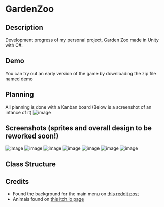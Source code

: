 # GardenZoo

## Description
Development progress of my personal project, Garden Zoo made in Unity with C#.

## Demo
You can try out an early version of the game by downloading the zip file named demo 

## Planning
All planning is done with a Kanban board (Below is a screenshot of an intance of it)
![image](https://github.com/user-attachments/assets/ef9ce8d8-72d1-47b8-8b75-99f4a0d54fb0)

## Screenshots (sprites and overall design to be reworked soon!)
![image](https://github.com/user-attachments/assets/9506347d-b074-4355-8073-875b9d42bf25)
![image](https://github.com/user-attachments/assets/3f96db53-7d00-47ea-aa3e-2eb57cb75bd9)
![image](https://github.com/user-attachments/assets/b7c10f0d-bc19-40b4-9d15-acb687315dbc)
![image](https://github.com/user-attachments/assets/6bce8c65-55c0-45bd-a450-fa3658900183)
![image](https://github.com/user-attachments/assets/01be4e0f-9bcd-4c8f-a113-3384930df3d8)
![image](https://github.com/user-attachments/assets/e790ee22-d42d-4e34-88a1-9ffdfe339885)
![image](https://github.com/user-attachments/assets/45dbca4a-1c79-4f5c-af71-2541cb0c52ec)

## Class Structure

## Credits
- Found the background for the main menu on [this reddit post](https://www.reddit.com/r/PixelArt/comments/lvb7rh/flower_garden/?rdt=57450)
- Animals found on [this itch.io page](https://lyaseek.itch.io/miniffanimals)




